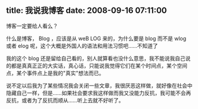 title: 我说我博客
date: 2008-09-16 07:11:00
---

  

 博客一定要给人看么？ 

 

 什么是博客， Blog ，应该是从 weB LOG 来的，为什么要是 blog 而不是 wlog 或者 elog 呢，这个大概是外国人的语法和用法习惯吧……不知道了 

 

 我的这个 blog 还是留给自己看的，别人就算看也没什么意思，我不能说我自己说的都是真真正正的大实话，真心话，只能说我觉得它们在某个时间点，某个空间点，某个事件点上是我的"真实"想法而已。 

 

 说不定以后我为了某些情况我会关闭一些文章，我很厌恶这样做，就好像在社会中隐藏自己一样，但是……如果社会要求我这样做而我又没能力反抗，我可能不会再反抗，或者为了反抗而顺从……听上去就不好听了。 
 
